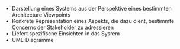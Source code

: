 
- Darstellung eines Systems aus der Perspektive eines bestimmten Architecture Viewpoints
- Konkrete Representation eines Aspekts, die dazu dient, bestimmte Concerns der Stakeholder zu adressieren
- Liefert spezifische Einsichten in das Sysrem
- UML-Diagramme